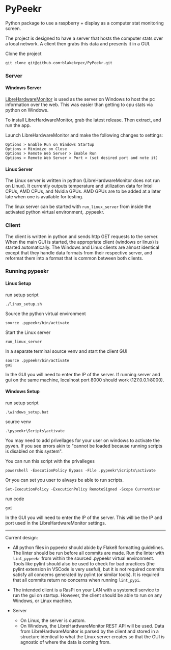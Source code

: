 # PyPeekr
Python package to use a raspberry + display as a computer stat monitoring screen. 

The project is designed to have a server that hosts the computer stats over a local network. A client then grabs this data and presents it in a GUI. 

Clone the project
```
git clone git@github.com:blakekrpec/PyPeekr.git
```
### Server

#### Windows Server
[LibreHardwareMonitor](https://github.com/blakekrpec/LibreHardwareMonitor) is used as the server on Windows to host the pc information over the web. This was easier than getting to cpu stats via python on Windows.

To install LibreHardwareMonitor, grab the latest release. Then extract, and run the app. 

Launch LibreHardwareMonitor and make the following changes to settings:

    Options > Enable Run on Windows Startup
    Options > Minimize on Close
    Options > Remote Web Server > Enable Run 
    Options > Remote Web Server > Port > (set desired port and note it)


#### Linux Server

The Linux server is written in python (LibreHardwareMonitor does not run on Linux). It currently outputs temperature and utilization data for Intel CPUs, AMD CPUs, and Nvidia GPUs. AMD GPUs are to be added at a later late when one is available for testing.

The linux server can be started with `run_linux_server` from inside the activated python virtual environment, .pypeekr. 

### Client
The client is written in python and sends http GET requests to the server. When the main GUI is started, the appropriate client (windows or linux) is started automatically. The Windows and Linux clients are almost identical except that they handle data formats from their respective server, and reformat them into a format that is common between both clients. 

### Running pypeekr

#### Linux Setup
run setup script
```
./linux_setup.sh
```
Source the python virtual environment
```
source .pypeekr/bin/activate
```
Start the Linux server 
```
run_linux_server
```
In a separate terminal source venv and start the client GUI
```
source .pypeekr/bin/activate
gui
```
In the GUI you will need to enter the IP of the server. If running server and gui on the same machine, localhost port 8000 should work (127.0.0.1:8000).

#### Windows Setup

run setup script
```
.\windows_setup.bat
```
source venv
```
.\pypeekr\Scripts\activate
```
You may need to add privellages for your user on windows to activate the pyven. If you see errors akin to "cannot be loaded because running scripts is disabled on this system". 

You can run this script with the privalleges
```
powershell -ExecutionPolicy Bypass -File .pypeekr\Scripts\activate
```
Or you can set you user to always be able to run scripts.
```
Set-ExecutionPolicy -ExecutionPolicy RemoteSigned -Scope CurrentUser
```
run code 
```
gui
```
In the GUI you will need to enter the IP of the server. This will be the IP and port used in the LibreHardwareMonitor settings.

--------------------------------------------

Current design:

- All python files in pypeekr should abide by Flake8 formatting guidelines. The linter should be run before all commits are made. Run the linter with `lint_pypeekr` from within the sourced .pypeekr virtual environment. Tools like pylint should also be used to check for bad practices (the pylint extension in VSCode is very useful), but it is not required commits satisfy all concerns generated by pylint (or similar tools). It is required that all commits return no concerns when running `lint_pypi`.  

- The intended client is a RasPi on your LAN with a systemctl service to run the gui on startup. However, the client should be able to run on any Windows, or Linux machine. 

- Server
    - On Linux, the server is custom.
    - On Windows, the LibreHardwareMonitor REST API will be used. Data from LibreHardwareMonitor is parsed by the client and stored in a structure identical to what the Linux server creates so that the GUI is agnostic of where the data is coming from. 
